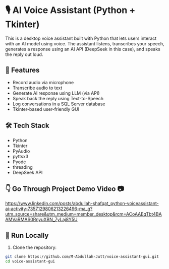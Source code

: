 # 🎙️ AI Voice Assistant (Python + Tkinter)

This is a desktop voice assistant built with Python that lets users interact with an AI model using voice. The assistant listens, transcribes your speech, generates a response using an AI API (DeepSeek in this case), and speaks the reply out loud.

## 🔧 Features
- Record audio via microphone
- Transcribe audio to text
- Generate AI response using LLM (via API)
- Speak back the reply using Text-to-Speech
- Log conversations in a SQL Server database
- Tkinter-based user-friendly GUI

## 🛠 Tech Stack
- Python
- Tkinter
- PyAudio
- pyttsx3
- Pyodc
- threading
- DeepSeek API

## 👇 Go Through Project Demo Video 📷
https://www.linkedin.com/posts/abdullah-shafqat_python-voiceassistant-ai-activity-7357129806213226496-ma_g?utm_source=share&utm_medium=member_desktop&rcm=ACoAAEqTbt4BAAMVaRMAS0RnyuXBN_7yLaj8Y5U

## 🚀 Run Locally
1. Clone the repository:
```bash
git clone https://github.com/M-Abdullah-Jutt/voice-assistant-gui.git
cd voice-assistant-gui
